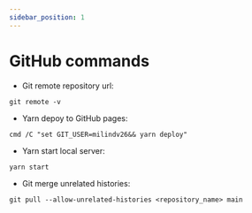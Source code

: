 ```yaml
---
sidebar_position: 1
---
```


# GitHub commands

* Git remote repository url:
```
git remote -v
```
* Yarn depoy to GitHub pages:
```
cmd /C "set GIT_USER=milindv26&& yarn deploy"
```
* Yarn start local server:
```
yarn start
```
* Git merge unrelated histories:
```
git pull --allow-unrelated-histories <repository_name> main
```